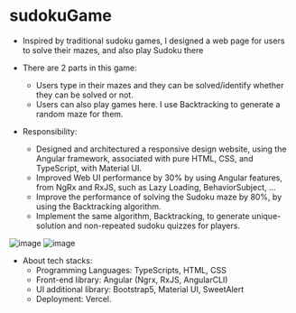 # sudokuGame
- Inspired by traditional sudoku games, I designed a web page for users to solve their mazes, and also play Sudoku there
- There are 2 parts in this game: 
  - Users type in their mazes and they can be solved/identify whether they can be solved or not.
  - Users can also play games here. I use Backtracking to generate a random maze for them.
 
- Responsibility:
  - Designed and architectured a responsive design website, using the Angular framework, associated with pure HTML, CSS, and TypeScript, with Material UI.
  - Improved Web UI performance by 30% by using Angular features, from NgRx and RxJS, such as Lazy Loading, BehaviorSubject, ...
  - Improve the performance of solving the Sudoku maze by 80%, by using the Backtracking algorithm.
  - Implement the same algorithm, Backtracking, to generate unique-solution and non-repeated sudoku quizzes for players.

![image](https://github.com/drakenevadie19/sudokuGame/assets/111625547/3c15f14e-8c71-49dd-8803-8c86970146a6)
![image](https://github.com/drakenevadie19/sudokuGame/assets/111625547/ff2b91d1-9ac6-461c-b197-25fd6c8bd549)



- About tech stacks:
  - Programming Languages: TypeScripts, HTML, CSS
  - Front-end library: Angular (Ngrx, RxJS, AngularCLI)
  - UI additional library: Bootstrap5, Material UI, SweetAlert
  - Deployment: Vercel.
    
